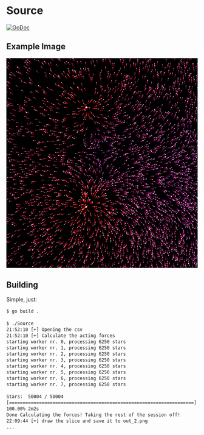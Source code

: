# Source
[![GoDoc](https://godoc.org/git.darknebu.la/GalaxySimulator/Source/structs?status.svg)](https://godoc.org/git.darknebu.la/GalaxySimulator/Source/structs)

## Example Image

![Example Image](./example_image_cropped.png)

## Building

Simple, just:
```
$ go build .

$ ./Source
21:52:10 [+] Opening the csv
21:52:10 [+] Calculate the acting forces                                 	
starting worker nr. 0, processing 6250 stars
starting worker nr. 1, processing 6250 stars
starting worker nr. 2, processing 6250 stars
starting worker nr. 3, processing 6250 stars
starting worker nr. 4, processing 6250 stars
starting worker nr. 5, processing 6250 stars
starting worker nr. 6, processing 6250 stars
starting worker nr. 7, processing 6250 stars

Stars:  50004 / 50004 [====================================================================] 100.00% 2m2s
Done Calculating the forces! Taking the rest of the session off!
22:09:44 [+] draw the slice and save it to out_2.png
...
```
